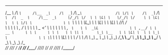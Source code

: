   ______    ____        ______      ____       _____                  __  __      ____                  ____     ______      ______     
 /\__  _\  /\  _`\     /\__  _\    /\  _`\    /\  __`\               /\ \/\ \    /\  _`\               /\  _`\  /\  _  \    /\__  _\    
 \/_/\ \/  \ \ \L\ \   \/_/\ \/    \ \ \L\ \  \ \ \/\ \              \ \ `\\ \   \ \ \L\_\             \ \ \L\ \\ \ \L\ \   \/_/\ \/    
    \ \ \   \ \ ,  /      \ \ \     \ \  _ <'  \ \ \ \ \              \ \ , ` \   \ \  _\L              \ \ ,__/ \ \  __ \     \ \ \    
     \ \ \   \ \ \\ \      \_\ \__   \ \ \L\ \  \ \ \_\ \              \ \ \`\ \   \ \ \L\ \             \ \ \/   \ \ \/\ \     \_\ \__ 
      \ \_\   \ \_\ \_\    /\_____\   \ \____/   \ \_____\              \ \_\ \_\   \ \____/              \ \_\    \ \_\ \_\    /\_____\
       \/_/    \/_/\/ /    \/_____/    \/___/     \/_____/               \/_/\/_/    \/___/                \/_/     \/_/\/_/    \/_____/
                                                                                                                                       
                                                                                                                                       


